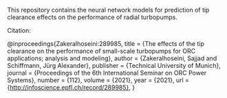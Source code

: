This repository contains the neural network models for prediction of tip clearance effects on the performance of radial turbopumps.  

Citation:

@inproceedings{Zakeralhoseini:289985,
      title = {The effects of the tip clearance on the performance of  small-scale turbopumps for ORC applications; analysis and  modeling},
      author = {Zakeralhoseini, Sajjad and Schiffmann, Jürg Alexander},
      publisher = {Technical University of Munich},
      journal = {Proceedings of the 6th International Seminar on ORC Power  Systems},
      number = {112},
      volume = {2021},
      year = {2021},
      url = {http://infoscience.epfl.ch/record/289985},
}



